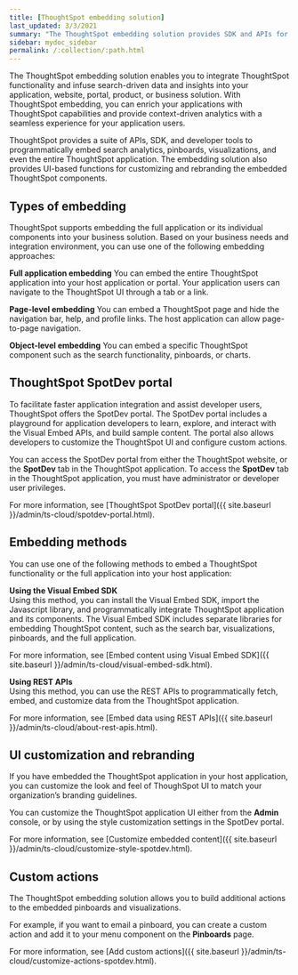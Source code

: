```yaml
---
title: [ThoughtSpot embedding solution]
last_updated: 3/3/2021
summary: "The ThoughtSpot embedding solution provides SDK and APIs for embedding search, visualizations, pinboards, and the full ThoughtSpot application in a third-party product or business solution."
sidebar: mydoc_sidebar
permalink: /:collection/:path.html
---
```

The ThoughtSpot embedding solution enables you to integrate ThoughtSpot functionality and infuse search-driven data and insights into your application, website, portal, product, or business solution. With ThoughtSpot embedding, you can enrich your applications with ThoughtSpot capabilities and provide context-driven analytics with a seamless experience for your application users.

ThoughtSpot provides a suite of APIs, SDK, and developer tools to programmatically embed search analytics, pinboards, visualizations, and even the entire ThoughtSpot application. The embedding solution also provides UI-based functions for customizing and rebranding the embedded ThoughtSpot components.

## Types of embedding

ThoughtSpot supports embedding the full application or its individual components into your business solution.
Based on your business needs and integration environment, you can use one of the following embedding approaches:

**Full application embedding**
You can embed the entire ThoughtSpot application into your host application or portal. Your application users can navigate to the ThoughtSpot UI through a tab or a link. 

**Page-level embedding**
You can embed a ThoughtSpot page and hide the navigation bar, help, and profile links. The host application can allow page-to-page navigation.

**Object-level embedding**
You can embed a specific ThoughtSpot component such as the search functionality, pinboards, or charts.

## ThoughtSpot SpotDev portal

To facilitate faster application integration and assist developer users, ThoughtSpot offers the SpotDev portal.
The SpotDev portal includes a playground for application developers to learn, explore, and interact with the Visual Embed APIs, and build sample content.
The portal also allows developers to customize the ThoughtSpot UI and configure custom actions.

You can access the SpotDev portal from either the ThoughtSpot website, or the **SpotDev** tab in the ThoughtSpot application. To access the **SpotDev** tab in the ThoughtSpot application, you must have administrator or developer user privileges.

For more information, see [ThoughtSpot SpotDev portal]({{ site.baseurl }}/admin/ts-cloud/spotdev-portal.html).

## Embedding methods

You can use one of the following methods to embed a ThoughtSpot functionality or the full application into your host application:

**Using the Visual Embed SDK**  
Using this method, you can install the Visual Embed SDK, import the Javascript library, and programmatically integrate ThoughtSpot application and its components.
The Visual Embed SDK includes separate libraries for embedding ThoughtSpot content, such as the search bar, visualizations, pinboards, and the full application.

For more information, see [Embed content using Visual Embed SDK]({{ site.baseurl }}/admin/ts-cloud/visual-embed-sdk.html).

**Using REST APIs**  
Using this method, you can use the REST APIs to programmatically fetch, embed, and customize data from the ThoughtSpot application.

For more information, see [Embed data using REST APIs]({{ site.baseurl }}/admin/ts-cloud/about-rest-apis.html).

## UI customization and rebranding

If you have embedded the ThoughtSpot application in your host application, you can customize the look and feel of ThoughSpot UI to match your organization’s branding guidelines.

You can customize the ThoughtSpot application UI either from the **Admin** console, or by using the style customization settings in the SpotDev portal.

For more information, see [Customize embedded content]({{ site.baseurl }}/admin/ts-cloud/customize-style-spotdev.html).

## Custom actions

The ThoughtSpot embedding solution allows you to build additional actions to the embedded pinboards and visualizations.

For example, if you want to email a pinboard, you can create a custom action and add it to your menu component on the **Pinboards** page.

For more information, see [Add custom actions]({{ site.baseurl }}/admin/ts-cloud/customize-actions-spotdev.html).
